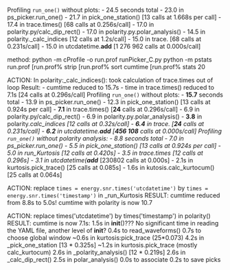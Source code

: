 Profiling `run_one()` without plots:
    - 24.5 seconds total
    - 23.0 in ps_picker.run_one()
    - 21.7 in pick_one_station() [13 calls at 1.668s per call]
    - 17.4 in trace.times()   [68 calls at 0.256s/call]
    - 17.0 in polarity.py/calc_dip_rect()
        - 17.0 in polarity.py.polar_analysis()
            - 14.5 in polarity._calc_indices [12 calls at 1.2s/call]
    - 15.0 in trace.<listcomp> [68 calls at 0.231s/call]
    - 15.0 in utcdatetime.__add__ [1 276 962 calls at 0.000s/call]

method:
    python -m cProfile -o run.prof runPicker_C.py
    python -m pstats run.prof
    [run.prof% strip
    [run.prof% sort cumtime
    [run.prof% stats 20

ACTION: In polarity:_calc_indices(): took calculation of trace.times out of loop
Result:
    - cumtime reduced to 15.7s
    - time in trace.times() reduced to 7.1s [24 calls at 0.296s/call]
Profiling `run_one()` without plots:
    - **15.7** seconds total
    - 13.9 in ps_picker.run_one()
    - 12.3 in pick_one_station() [13 calls at 0.924s per call]
    - **7.1** in trace.times()   [**24** calls at 0.296s/call]
    - 6.9 in polarity.py/calc_dip_rect()
        - 6.9 in polarity.py.polar_analysis()
            - **3.8** in polarity._calc_indices [12 calls at 0.32s/call]
    - **6.4** in trace.<listcomp> [**24** calls at 0.231s/call]
    - **6.2** in utcdatetime.__add__ [**456 108** calls at 0.000s/call]
Profiling `run_one()` without polarity analysis:
    - 8.8 seconds total
    - 7.0 in ps_picker.run_one()
    - 5.5 in pick_one_station() [13 calls at 0.924s per call]
    - 5.0 in run_Kurtosis [12 calls at 0.420s]
    - 3.5 in trace.times [12 calls at 0.296s]
    - 3.1 in utcdatetime(__add___ [230802 calls at 0.000s]
    - 2.1s in kurtosis.pick_trace() [25 calls at 0.085s]
    - 1.6s in kutosis.calc_kurtocum() [25 calls at 0.064s]

ACTION: replace `times = energy.snr.times('utcdatetime')`
             by `times = energy.snr.times('timestamp')`
             in _run_Kurtosis
RESULT:
    cumtime reduced from 8.8s to 5.0s!
    cumtime with polarity is now 10.7
    
ACTION: replace times('utcdatetime') by times('timestamp') in polarity()
RESULT:
    cumtime is now 7.1s:
        1.5s in __init__()???
            No significant time in reading the YAML file, another level of __init__?
        0.4s to read_waveforms()
        0.7s to choose global window
            ~0.6s in kurtosis:pick_trace (25*0.073)
        4.2s in _pick_one_station [13 * 0.325s]
            ~1.2s in kurtosis.pick_trace (mostly calc_kurtocum)
            2.6s in _polarity_analysis() [12 * 0.219s]
                2.6s in _calc_dip_rect()
                    2.5s in polar_analysis()
        0.0s to associate
        0.2s to save picks
    
